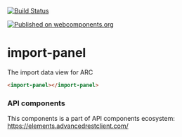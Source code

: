 [![Build Status](https://travis-ci.org/advanced-rest-client/api-url-data-model.svg?branch=stage)](https://travis-ci.org/advanced-rest-client/import-panel)

[![Published on webcomponents.org](https://img.shields.io/badge/webcomponents.org-published-blue.svg)](https://www.webcomponents.org/element/advanced-rest-client/import-panel)

# import-panel

The import data view for ARC

<!---
```
<custom-element-demo>
  <template>
    <link rel="import" href="import-panel.html">
    <next-code-block></next-code-block>
  </template>
</custom-element-demo>
```
-->

```html
<import-panel></import-panel>
```

### API components

This components is a part of API components ecosystem: https://elements.advancedrestclient.com/
